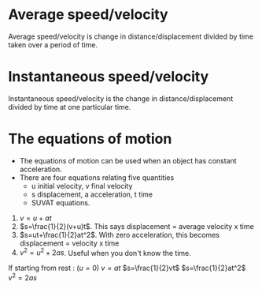 # Average speed/velocity
Average speed/velocity is change in distance/displacement divided by time taken over a period of time.

# Instantaneous speed/velocity
Instantaneous speed/velocity is the change in distance/displacement divided by time at one particular time.

# The equations of motion
- The equations of motion can be used when an object has constant acceleration.
- There are four equations relating five quantities
	- u initial velocity, v final velocity
	- s displacement, a acceleration, t time
	- SUVAT equations.

1. $v=u+at$
2. $s=\frac{1}{2}(v+u)t$. This says displacement = average velocity x time
3. $s=ut+\frac{1}{2}at^2$. With zero acceleration, this becomes displacement = velocity x time
4. $v^2=u^2+2as$. Useful when you don't know the time.

If starting from rest : ($u=0$)
$v=at$
$s=\frac{1}{2}vt$
$s=\frac{1}{2}at^2$
$v^2=2as$
